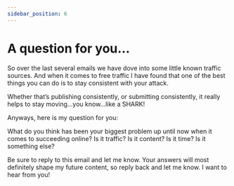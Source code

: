 ```yaml
---
sidebar_position: 6
---
```

# A question for you…


So over the last several emails we have dove into some little known traffic sources.  And when it comes to free traffic I have found that one of the best things you can do is to stay consistent with your attack.  

Whether that’s publishing consistently, or submitting consistently, it really helps to stay moving…you know…like a SHARK!

Anyways, here is my question for you:

What do you think has been your biggest problem up until now when it comes to succeeding online?  Is it traffic?  Is it content?  Is it time?  Is it something else?


Be sure to reply to this email and let me know.  Your answers will most definitely shape my future content, so reply back and let me know.  I want to hear from you!

